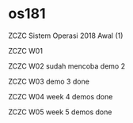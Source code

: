 # os181
ZCZC Sistem Operasi 2018 Awal (1)

ZCZC W01

ZCZC W02 sudah mencoba demo 2

ZCZC W03 demo 3 done

ZCZC W04 week 4 demos done

ZCZC W05 week 5 demos done
